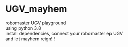 # UGV_mayhem
robomaster UGV playground</br>
using python 3.8</br>
install dependencies, connect your robomaster ep UGV </br>
and let mayhem reign!!!</br>
